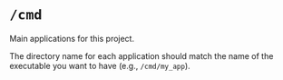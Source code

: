 # `/cmd`

Main applications for this project.

The directory name for each application should match the name of the executable you want to have (e.g., `/cmd/my_app`).
